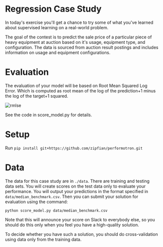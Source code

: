 Regression Case Study
======================

In today's exercise you'll get a chance to try some of what you've learned about
supervised learning on a real-world problem.

The goal of the contest is to predict the sale price of a particular piece of
heavy equipment at auction based on it's usage, equipment type, and configuration.
The data is sourced from auction result postings and includes information on usage
and equipment configurations.

Evaluation
======================
The evaluation of your model will be based on Root Mean Squared Log Error. Which
is computed as root mean of the log of the prediction+1 minus the log of the
target+1 squared. 

![rmlse](https://github.com/zipfian/regression-case-study/blob/master/images/rmlse.png)

See the code in score_model.py for details.

Setup
======================
Run
`pip install git+https://github.com/zipfian/performotron.git`

Data
======================
The data for this case study are in `./data`. There are training and testing data sets.
You will create scores on the test data only to evaluate your performance. You will
output your predictions in the format specified in `data/median_benchmark.csv`. Then
you can submit your solution for evaluation using the command:

    python score_model.py data/median_benchmark.csv

Note that this will announce your score on Slack to everybody else, so you should
do this only when you feel you have a high-quality solution.

To decide whether you have such a solution, you should do cross-validation using data
only from the training data.

